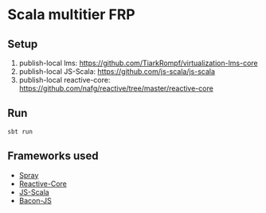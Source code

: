 # Scala multitier FRP

## Setup

1. publish-local lms: https://github.com/TiarkRompf/virtualization-lms-core
2. publish-local JS-Scala: https://github.com/js-scala/js-scala
3. publish-local reactive-core: https://github.com/nafg/reactive/tree/master/reactive-core

## Run

    sbt run

## Frameworks used

- [Spray](http://spray.io/)
- [Reactive-Core](https://github.com/nafg/reactive/tree/master/reactive-core)
- [JS-Scala](https://github.com/js-scala/js-scala)
- [Bacon-JS](https://github.com/baconjs/bacon.js)
